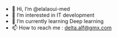 - 👋 Hi, I’m @elalaoui-med
- 👀 I’m interested in IT development
- 🌱 I’m currently learning Deep learning
- 📫 How to reach me : delta.alf@gmx.com


